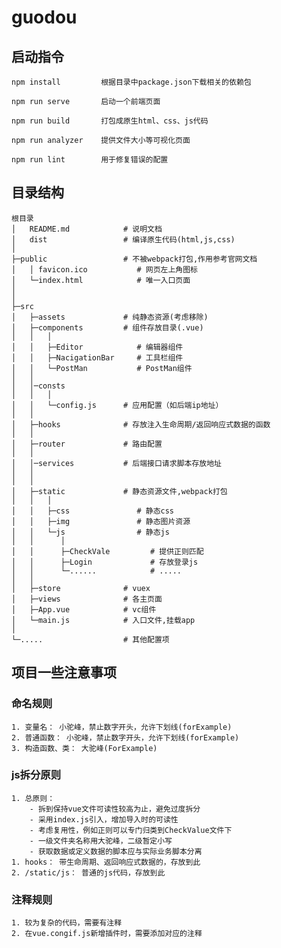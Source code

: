 # guodou

## 启动指令

    npm install         根据目录中package.json下载相关的依赖包

    npm run serve       启动一个前端页面

    npm run build       打包成原生html、css、js代码

    npm run analyzer    提供文件大小等可视化页面

    npm run lint        用于修复错误的配置

## 目录结构

    根目录
    │   README.md            # 说明文档
    │   dist                 # 编译原生代码(html,js,css)
    │
    ├─public                 # 不被webpack打包,作用参考官网文档
    │   │ favicon.ico           # 网页左上角图标 
    │   └─index.html            # 唯一入口页面
    │
    │
    ├─src
    │   ├─assets             # 纯静态资源(考虑移除)
    │   ├─components         # 组件存放目录(.vue)
    │   │   │
    │   │   ├─Editor            # 编辑器组件
    │   │   ├─NacigationBar     # 工具栏组件
    │   │   └─PostMan           # PostMan组件
    │   │
    │   │─consts 
    │   │   │
    │   │   └─config.js      # 应用配置（如后端ip地址）
    │   │
    │   ├─hooks              # 存放注入生命周期/返回响应式数据的函数
    │   │
    │   ├─router             # 路由配置
    │   │
    │   │─services           # 后端接口请求脚本存放地址
    │   │
    │   │
    │   ├─static             # 静态资源文件,webpack打包
    │   │   │
    │   │   ├─css               # 静态css
    │   │   ├─img               # 静态图片资源
    │   │   └─js                # 静态js
    │   │      │ 
    │   │      ├─CheckVale         # 提供正则匹配 
    │   │      ├─Login             # 存放登录js
    │   │      └─......            # .....
    │   │  
    │   ├─store              # vuex
    │   ├─views              # 各主页面 
    │   ├─App.vue            # vc组件
    │   └─main.js            # 入口文件,挂载app
    │   
    └─.....                  # 其他配置项

## 项目一些注意事项

### 命名规则

    1. 变量名： 小驼峰，禁止数字开头，允许下划线(forExample)
    2. 普通函数： 小驼峰，禁止数字开头，允许下划线(forExample)
    3. 构造函数、类： 大驼峰(ForExample)

### js拆分原则

    1. 总原则： 
        - 拆到保持vue文件可读性较高为止，避免过度拆分
        - 采用index.js引入，增加导入时的可读性
        - 考虑复用性，例如正则可以专门归类到CheckValue文件下
        - 一级文件夹名称用大驼峰，二级暂定小写
        - 获取数据或定义数据的脚本应与实际业务脚本分离
    1. hooks： 带生命周期、返回响应式数据的，存放到此
    2. /static/js： 普通的js代码，存放到此

### 注释规则

    1. 较为复杂的代码，需要有注释
    2. 在vue.congif.js新增插件时，需要添加对应的注释
